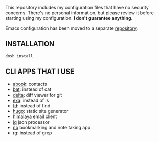 This repository includes my configuration files that have no security
concerns. There's no personal information, but please review it before
starting using my configuration. **I don't guarantee anything**.

Emacs configuration has been moved to a separate
[repository](https://github.com/gkmngrgn/emacs.d).


## INSTALLATION

    dosh install


## CLI APPS THAT I USE

- [abook](https://github.com/hhirsch/abook): contacts
- [bat](https://github.com/sharkdp/bat): instead of cat
- [delta](https://github.com/dandavison/delta): diff viewer for git
- [exa](https://github.com/ogham/exa): instead of ls
- [fd](https://github.com/sharkdp/fd): instead of find
- [hugo](https://github.com/gohugoio/hugo): static site generator
- [himalaya](https://github.com/soywod/himalaya) email client
- [jq](https://github.com/stedolan/jq) json processor
- [nb](https://github.com/xwmx/nb) bookmarking and note taking app
- [rg](https://github.com/BurntSushi/ripgrep): instead of grep
